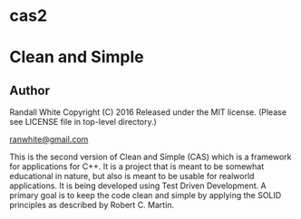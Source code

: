 # cas2
Clean and Simple
================

Author
------
Randall White
Copyright (C) 2016
Released under the MIT license.
(Please see LICENSE file in top-level directory.)

ranwhite@gmail.com

This is the second version of Clean and Simple (CAS) which is a framework
for applications for C++.  It is a project that is meant to be somewhat 
educational in nature, but also is meant to be usable for realworld
applications.  It is being developed using Test Driven Development.  A primary
goal is to keep the code clean and simple by applying the SOLID principles
as described by Robert C. Martin.



